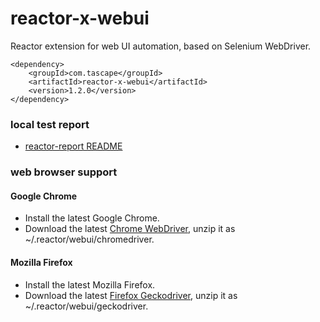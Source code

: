 # reactor-x-webui
Reactor extension for web UI automation, based on Selenium WebDriver.

```
<dependency>
	<groupId>com.tascape</groupId>
	<artifactId>reactor-x-webui</artifactId>
	<version>1.2.0</version>
</dependency>
```
### local test report
  * [reactor-report README](https://github.com/tascape/reactor-report/blob/master/README.md)

### web browser support

#### Google Chrome
  * Install the latest Google Chrome.
  * Download the latest [Chrome WebDriver](http://chromedriver.chromium.org/downloads), unzip it as ~/.reactor/webui/chromedriver.

#### Mozilla Firefox
  * Install the latest Mozilla Firefox.
  * Download the latest [Firefox Geckodriver](https://github.com/mozilla/geckodriver/releases), unzip it as ~/.reactor/webui/geckodriver.
